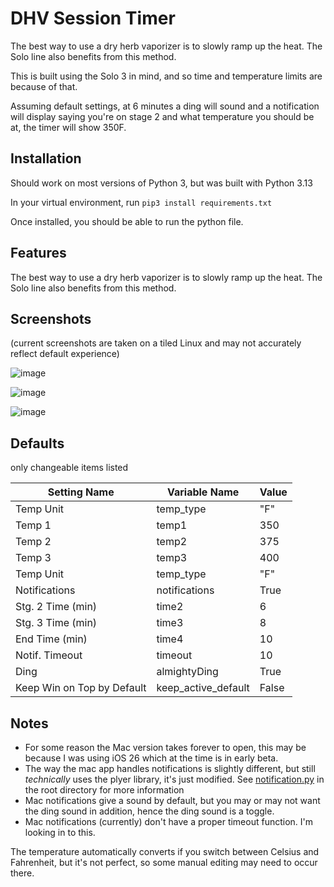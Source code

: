 # DHV Session Timer
The best way to use a dry herb vaporizer is to slowly ramp up the heat. The Solo line also benefits from this method. 

This is built using the Solo 3 in mind, and so time and temperature limits are because of that. 

Assuming default settings, at 6 minutes a ding will sound and a notification will display saying you're on stage 2 and what temperature you should be at, the timer will show 350F.  

## Installation
Should work on most versions of Python 3, but was built with Python 3.13

In your virtual environment, run `pip3 install requirements.txt`

Once installed, you should be able to run the python file. 

## Features
The best way to use a dry herb vaporizer is to slowly ramp up the heat. The Solo line also benefits from this method. 

## Screenshots
(current screenshots are taken on a tiled Linux and may not accurately reflect default experience)

![image](https://github.com/user-attachments/assets/03ff3a2c-3ea2-4308-b499-f0b6bfb972e4)

![image](https://github.com/user-attachments/assets/c28e4d2c-96de-4b8d-8044-55a6c70040a8)

![image](https://github.com/user-attachments/assets/464abdf5-e973-44b9-9763-ce6f979ea416)

## Defaults
only changeable items listed

|Setting Name|Variable Name|Value|
|---|---|---|
| Temp Unit | temp_type | "F" |
| Temp 1 | temp1 | 350 |
| Temp 2 | temp2 | 375 |
| Temp 3 | temp3 | 400 |
| Temp Unit | temp_type | "F" |
| Notifications | notifications | True |
| Stg. 2 Time (min) | time2 | 6 |
| Stg. 3 Time (min) | time3 | 8 | 
| End Time (min) | time4 | 10 |
| Notif. Timeout | timeout | 10 |
| Ding | almightyDing | True |
| Keep Win on Top by Default | keep_active_default | False |
## Notes
- For some reason the Mac version takes forever to open, this may be because I was using iOS 26 which at the time is in early beta.
- The way the mac app handles notifications is slightly different, but still _technically_ uses the plyer library, it's just modified. See [notification.py](https://github.com/unquenchedservant/DHV-Session-Timer/blob/main/notification.py) in the root directory for more information
- Mac notifications give a sound by default, but you may or may not want the ding sound in addition, hence the ding sound is a toggle.
- Mac notifications (currently) don't have a proper timeout function. I'm looking in to this. 


The temperature automatically converts if you switch between Celsius and Fahrenheit, but it's not perfect, so some manual editing may need to occur there.
